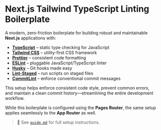 # Next.js Tailwind TypeScript Linting Boilerplate

A modern, zero-friction boilerplate for building robust and maintainable **Next.js** applications with:

- **[TypeScript](https://www.typescriptlang.org/)** – static type checking for JavaScript
- **[Tailwind CSS](https://tailwindcss.com/)** – utility-first CSS framework
- **[Prettier](https://prettier.io/)** – consistent code formatting
- **[ESLint](https://eslint.org/)** – pluggable JavaScript/TypeScript linter
- **[Husky](https://typicode.github.io/husky/)** – Git hooks made easy
- **[Lint-Staged](https://www.npmjs.com/package/lint-staged)** – run scripts on staged files
- **[CommitLint](https://commitlint.js.org/)** – enforce conventional commit messages

This setup helps enforce consistent code style, prevent common errors, and maintain a clean commit history—streamlining the entire development workflow.

While this boilerplate is configured using the **Pages Router**, the same setup applies seamlessly to the **App Router** as well.

> 📘 See [`guide.md`](./guide.md) for full setup instructions.
